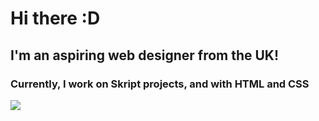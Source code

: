 # Hi there :D
## I'm an aspiring web designer from the UK!
### Currently, I work on Skript projects, and with HTML and CSS
<img src="https://upload.wikimedia.org/wikipedia/commons/5/50/Smile_Image.png">
